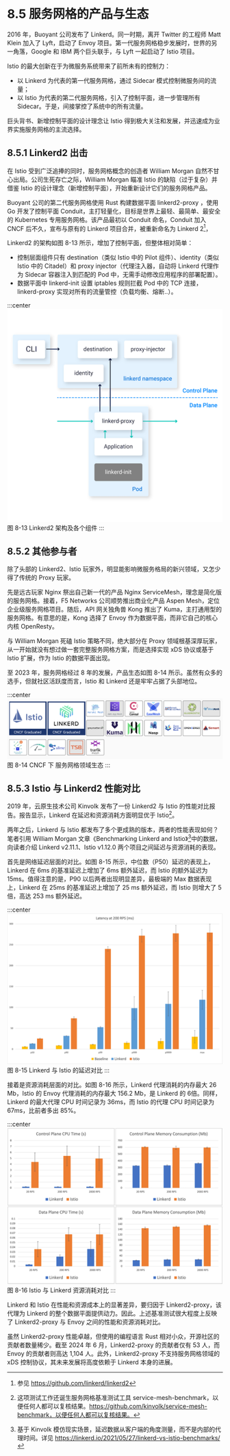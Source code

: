 # 8.5 服务网格的产品与生态

2016 年，Buoyant 公司发布了 Linkerd。同一时期，离开 Twitter 的工程师 Matt Klein 加入了 Lyft，启动了 Envoy 项目。第一代服务网格稳步发展时，世界的另一角落，Google 和 IBM 两个巨头联手，与 Lyft 一起启动了 Istio 项目。

Istio 的最大创新在于为微服务系统带来了前所未有的控制力：
- 以 Linkerd 为代表的第一代服务网格，通过 Sidecar 模式控制微服务间的流量；
- 以 Istio 为代表的第二代服务网格，引入了控制平面，进一步管理所有 Sidecar。于是，间接掌控了系统中的所有流量。

巨头背书、新增控制平面的设计理念让 Istio 得到极大关注和发展，并迅速成为业界实施服务网格的主流选择。

## 8.5.1 Linkerd2 出击

在 Istio 受到广泛追捧的同时，服务网格概念的创造者 William Morgan 自然不甘心出局。公司生死存亡之际，William Morgan 瞄准 Istio 的缺陷（过于复杂）并借鉴 Istio 的设计理念（新增控制平面），开始重新设计它们的服务网格产品。

Buoyant 公司的第二代服务网格使用 Rust 构建数据平面 linkerd2-proxy ，使用 Go 开发了控制平面 Conduit，主打轻量化，目标是世界上最轻、最简单、最安全的 Kubernetes 专用服务网格。该产品最初以 Conduit 命名，Conduit 加入 CNCF 后不久，宣布与原有的 Linkerd 项目合并，被重新命名为 Linkerd 2[^1]，

Linkerd2 的架构如图 8-13 所示，增加了控制平面，但整体相对简单：
- 控制层面组件只有 destination（类似 Istio 中的 Pilot 组件）、identity（类似 Istio 中的 Citadel）和 proxy injector（代理注入器，自动将 Linkerd 代理作为 Sidecar 容器注入到匹配的 Pod 中，无需手动修改应用程序的部署配置）。
- 数据平面中 linkerd-init 设置 iptables 规则拦截 Pod 中的 TCP 连接，linkerd-proxy 实现对所有的流量管控（负载均衡、熔断..）。

:::center
  ![](../assets/linkerd-control-plane.png)<br/>
  图 8-13 Linkerd2 架构及各个组件
:::

## 8.5.2 其他参与者

除了头部的 Linkerd2、Istio 玩家外，明显能影响微服务格局的新兴领域，又怎少得了传统的 Proxy 玩家。

先是远古玩家 Nginx 祭出自己新一代的产品 Nginx ServiceMesh，理念是简化版的服务网格。接着，F5 Networks 公司顺势推出商业化产品 Aspen Mesh，定位企业级服务网格项目。随后，API 网关独角兽 Kong 推出了 Kuma，主打通用型的服务网格。有意思的是，Kong 选择了 Envoy 作为数据平面，而非它自己的核心内核 OpenResty。

与 William Morgan 死磕 Istio 策略不同，绝大部分在 Proxy 领域根基深厚玩家，从一开始就没有想过做一套完整服务网格方案，而是选择实现 xDS 协议或基于 Istio 扩展，作为 Istio 的数据平面出现。

至 2023 年，服务网格经过 8 年的发展，产品生态如图 8-14 所示。虽然有众多的选手，但就社区活跃度而言，Istio 和 Linkerd 还是牢牢占据了头部地位。

:::center
  ![](../assets/service-mesh-overview.png)<br/>
  图 8-14 CNCF 下 服务网格领域生态
:::

## 8.5.3 Istio 与 Linkerd2 性能对比

2019 年，云原生技术公司 Kinvolk 发布了一份 Linkerd2 与 Istio 的性能对比报告。报告显示，Linkerd 在延迟和资源消耗方面明显优于 Istio[^2]。

两年之后，Linkerd 与 Istio 都发布了多个更成熟的版本，两者的性能表现如何？笔者引用 William Morgan 文章《Benchmarking Linkerd and Istio》[^3]中的数据，向读者介绍 Linkerd v2.11.1、Istio v1.12.0 两个项目之间延迟与资源消耗的表现。

首先是网络延迟层面的对比。如图 8-15 所示，中位数（P50）延迟的表现上，Linkerd 在 6ms 的基准延迟上增加了 6ms 额外延迟，而 Istio 的额外延迟为 15ms。值得注意的是，P90 以后两者出现明显差异，最极端的 Max 数据表现上，Linkerd 在 25ms 的基准延迟上增加了 25 ms 额外延迟，而 Istio 则增大了 5 倍，高达 253 ms 额外延迟。

:::center
  ![](../assets/latency-200rps.png)<br/>
  图 8-15 Linkerd 与 Istio 的延迟对比
:::

接着是资源消耗层面的对比。如图 8-16 所示，Linkerd 代理消耗的内存最大 26 Mb，Istio 的 Envoy 代理消耗的内存最大 156.2 Mb，是 Linkerd 的 6倍。同样，Linkerd 的最大代理 CPU 时间记录为 36ms，而 Istio 的代理 CPU 时间记录为 67ms，比前者多出 85%。

:::center
  ![](../assets/linkerd-resource.png)<br/>
  图 8-16 Istio 与 Linkerd 资源消耗对比 
:::

Linkerd 和 Istio 在性能和资源成本上的显著差异，要归因于 Linkerd2-proxy，该代理为 Linkerd 的整个数据平面提供动力。因此。上述基准测试很大程度上反映了 Linkerd2-proxy 与 Envoy 之间的性能和资源消耗对比。

虽然 Linkerd2-proxy 性能卓越，但使用的编程语言 Rust 相对小众，开源社区的贡献者数量稀少。截至 2024 年 6 月，Linkerd2-proxy 的贡献者仅有 53 人，而 Envoy 的贡献者则高达 1,104 人。此外，Linkerd2-proxy 不支持服务网格领域的 xDS 控制协议，其未来发展将高度依赖于 Linkerd 本身的进展。

[^1]: 参见 https://github.com/linkerd/linkerd2
[^2]: 这项测试工作还诞生服务网格基准测试工具 service-mesh-benchmark，以便任何人都可以复核结果。https://github.com/kinvolk/service-mesh-benchmark，以便任何人都可以复核结果。
[^3]: 基于 Kinvolk 模仿现实场景，延迟数据从客户端的角度测量，而不是内部的代理时间。详见 https://linkerd.io/2021/05/27/linkerd-vs-istio-benchmarks/